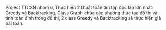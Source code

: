 Project TTCSN nhóm 6, Thực hiện 2 thuật toán tìm tập độc lập lớn nhất: Greedy và Backtracking. Class Graph chứa các phương thức tạo đồ thị và tính toán đỉnh trong đồ thị, 2 class Greedy và Backtracking sẽ thực hiện giả bài toán.

